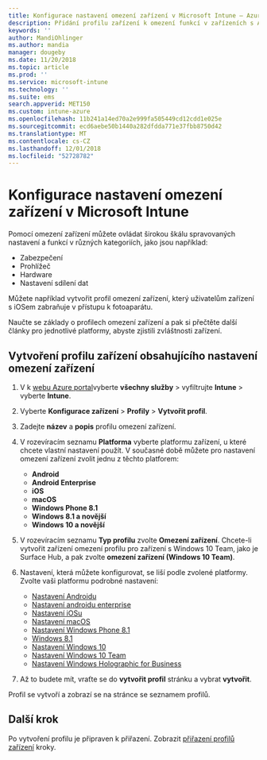 ```yaml
---
title: Konfigurace nastavení omezení zařízení v Microsoft Intune – Azure | Microsoft Docs
description: Přidání profilu zařízení k omezení funkcí v zařízeních s Androidem, macOS, iOSem, Windows Phone a Windows 10 v Microsoft Intune
keywords: ''
author: MandiOhlinger
ms.author: mandia
manager: dougeby
ms.date: 11/20/2018
ms.topic: article
ms.prod: ''
ms.service: microsoft-intune
ms.technology: ''
ms.suite: ems
search.appverid: MET150
ms.custom: intune-azure
ms.openlocfilehash: 11b241a14ed70a2e999fa505449cd12cdd1e025e
ms.sourcegitcommit: ecd6aebe50b1440a282dfdda771e37fbb8750d42
ms.translationtype: MT
ms.contentlocale: cs-CZ
ms.lasthandoff: 12/01/2018
ms.locfileid: "52728782"
---
```

# <a name="configure-device-restriction-settings-in-microsoft-intune"></a>Konfigurace nastavení omezení zařízení v Microsoft Intune

Pomocí omezení zařízení můžete ovládat širokou škálu spravovaných nastavení a funkcí v různých kategoriích, jako jsou například:
- Zabezpečení
- Prohlížeč
- Hardware
- Nastavení sdílení dat

Můžete například vytvořit profil omezení zařízení, který uživatelům zařízení s iOSem zabraňuje v přístupu k fotoaparátu.

Naučte se základy o profilech omezení zařízení a pak si přečtěte další články pro jednotlivé platformy, abyste zjistili zvláštnosti zařízení.

## <a name="create-a-device-profile-containing-device-restriction-settings"></a>Vytvoření profilu zařízení obsahujícího nastavení omezení zařízení

1. V k [webu Azure portal](https://portal.azure.com)vyberte **všechny služby** > vyfiltrujte **Intune** > vyberte **Intune**.
2. Vyberte **Konfigurace zařízení** > **Profily** > **Vytvořit profil**.
3. Zadejte **název** a **popis** profilu omezení zařízení.
4. V rozevíracím seznamu **Platforma** vyberte platformu zařízení, u které chcete vlastní nastavení použít. V současné době můžete pro nastavení omezení zařízení zvolit jednu z těchto platforem:

    - **Android**
    - **Android Enterprise**
    - **iOS**
    - **macOS**
    - **Windows Phone 8.1**
    - **Windows 8.1 a novější**
    - **Windows 10 a novější**

5. V rozevíracím seznamu **Typ profilu** zvolte **Omezení zařízení**. Chcete-li vytvořit zařízení omezení profilu pro zařízení s Windows 10 Team, jako je Surface Hub, a pak zvolte **omezení zařízení (Windows 10 Team)**.
6. Nastavení, která můžete konfigurovat, se liší podle zvolené platformy. Zvolte vaši platformu podrobné nastavení:

    - [Nastavení Androidu](device-restrictions-android.md)
    - [Nastavení androidu enterprise](device-restrictions-android-for-work.md)
    - [Nastavení iOSu](device-restrictions-ios.md)
    - [Nastavení macOS](device-restrictions-macos.md)
    - [Nastavení Windows Phone 8.1](device-restrictions-windows-phone-8-1.md)
    - [Windows 8.1](device-restrictions-windows-8-1.md)
    - [Nastavení Windows 10](device-restrictions-windows-10.md)
    - [Nastavení Windows 10 Team](device-restrictions-windows-10-teams.md)
    - [Nastavení Windows Holographic for Business](device-restrictions-windows-holographic.md)

7. Až to budete mít, vraťte se do **vytvořit profil** stránku a vybrat **vytvořit**.

Profil se vytvoří a zobrazí se na stránce se seznamem profilů. 

## <a name="next-step"></a>Další krok

Po vytvoření profilu je připraven k přiřazení. Zobrazit [přiřazení profilů zařízení](device-profile-assign.md) kroky. 

<!--  Removing image as part of design review; retaining source until we known the disposition.

## Example of device restriction settings

In this high-level example, you'll create a device restriction policy that blocks the use of the built-in camera app on Android devices.

![How to disable the camera on Android devices](./media/disable-android-camera.png)

-->
